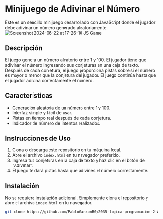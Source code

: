 

# Minijuego de Adivinar el Número

Este es un sencillo minijuego desarrollado con JavaScript donde el jugador debe adivinar un número generado aleatoriamente.
![Screenshot 2024-06-22 at 17-26-10 JS Game](https://github.com/PabloGarzonB0/2035-logica-programacion-2-Aula1/assets/79424389/65cf014b-633b-4b67-a125-6e4b948996c9)

## Descripción

El juego genera un número aleatorio entre 1 y 100. El jugador tiene que adivinar el número ingresando sus conjeturas en una caja de texto. Después de cada conjetura, el juego proporciona pistas sobre si el número es mayor o menor que la conjetura del jugador. El juego continúa hasta que el jugador adivina correctamente el número.

## Características

- Generación aleatoria de un número entre 1 y 100.
- Interfaz simple y fácil de usar.
- Pistas en tiempo real después de cada conjetura.
- Indicador de número de intentos realizados.

## Instrucciones de Uso

1. Clona o descarga este repositorio en tu máquina local.
2. Abre el archivo `index.html` en tu navegador preferido.
3. Ingresa tus conjeturas en la caja de texto y haz clic en el botón de "Adivinar".
4. El juego te dará pistas hasta que adivines el número correctamente.

## Instalación

No se requiere instalación adicional. Simplemente clona el repositorio y abre el archivo `index.html` en tu navegador.

```bash
git clone https://github.com/PabloGarzonB0/2035-logica-programacion-2-Aula1.git

